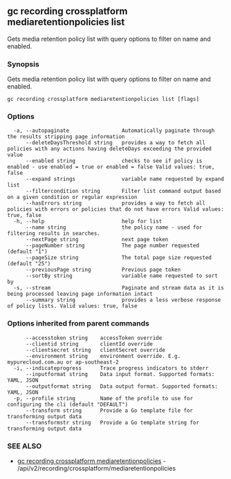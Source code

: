 ## gc recording crossplatform mediaretentionpolicies list

Gets media retention policy list with query options to filter on name and enabled.

### Synopsis

Gets media retention policy list with query options to filter on name and enabled.

```
gc recording crossplatform mediaretentionpolicies list [flags]
```

### Options

```
  -a, --autopaginate                 Automatically paginate through the results stripping page information
      --deleteDaysThreshold string   provides a way to fetch all policies with any actions having deleteDays exceeding the provided value
      --enabled string               checks to see if policy is enabled - use enabled = true or enabled = false Valid values: true, false
      --expand strings               variable name requested by expand list
      --filtercondition string       Filter list command output based on a given condition or regular expression
      --hasErrors string             provides a way to fetch all policies with errors or policies that do not have errors Valid values: true, false
  -h, --help                         help for list
      --name string                  the policy name - used for filtering results in searches.
      --nextPage string              next page token
      --pageNumber string            The page number requested (default "1")
      --pageSize string              The total page size requested (default "25")
      --previousPage string          Previous page token
      --sortBy string                variable name requested to sort by
  -s, --stream                       Paginate and stream data as it is being processed leaving page information intact
      --summary string               provides a less verbose response of policy lists. Valid values: true, false
```

### Options inherited from parent commands

```
      --accesstoken string    accessToken override
      --clientid string       clientId override
      --clientsecret string   clientSecret override
      --environment string    environment override. E.g. mypurecloud.com.au or ap-southeast-2
  -i, --indicateprogress      Trace progress indicators to stderr
      --inputformat string    Data input format. Supported formats: YAML, JSON
      --outputformat string   Data output format. Supported formats: YAML, JSON
  -p, --profile string        Name of the profile to use for configuring the cli (default "DEFAULT")
      --transform string      Provide a Go template file for transforming output data
      --transformstr string   Provide a Go template string for transforming output data
```

### SEE ALSO

* [gc recording crossplatform mediaretentionpolicies](gc_recording_crossplatform_mediaretentionpolicies.html)	 - /api/v2/recording/crossplatform/mediaretentionpolicies


